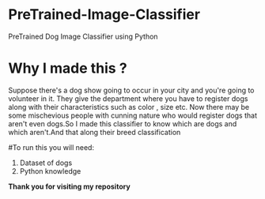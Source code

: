 # PreTrained-Image-Classifier
PreTrained Dog Image Classifier using Python

# Why I made this ?

Suppose there's a dog show going to occur in your city and you're going to volunteer in it. They give the department where you have to register dogs along with their characteristics such as color , size etc. Now there may be some mischevious people with cunning nature who would register dogs that aren't even dogs.So I made this classifier to know which are dogs and which aren't.And that along their breed classification

#To run this you will need:
1. Dataset of dogs
2. Python knowledge

**Thank you for visiting my repository**
